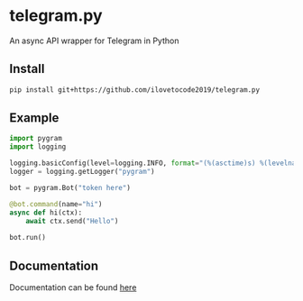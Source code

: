 # telegram.py

An async API wrapper for Telegram in Python

## Install

```bash
pip install git+https://github.com/ilovetocode2019/telegram.py
```

## Example

```python
import pygram
import logging

logging.basicConfig(level=logging.INFO, format="(%(asctime)s) %(levelname)s %(message)s", datefmt="%m/%d/%y - %H:%M:%S %Z")
logger = logging.getLogger("pygram")

bot = pygram.Bot("token here")

@bot.command(name="hi")
async def hi(ctx):
    await ctx.send("Hello")
    
bot.run()
```

## Documentation

Documentation can be found [here](https://telegrampy.readthedocs.io)
